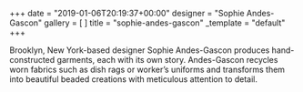 +++
date = "2019-01-06T20:19:37+00:00"
designer = "Sophie Andes-Gascon"
gallery = [ ]
title = "sophie-andes-gascon"
_template = "default"
+++

Brooklyn, New York-based designer Sophie Andes-Gascon produces hand-constructed garments, each with its own story. Andes-Gascon recycles worn fabrics such as dish rags or worker’s uniforms and transforms them into beautiful beaded creations with meticulous attention to detail. 
